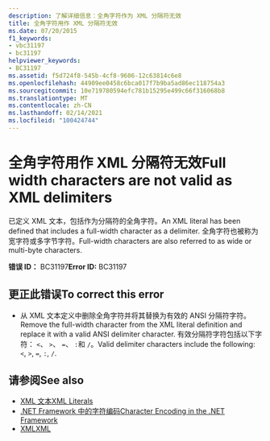 ```yaml
---
description: 了解详细信息：全角字符作为 XML 分隔符无效
title: 全角字符用作 XML 分隔符无效
ms.date: 07/20/2015
f1_keywords:
- vbc31197
- bc31197
helpviewer_keywords:
- BC31197
ms.assetid: f5d724f8-545b-4cf8-9606-12c63814c6e8
ms.openlocfilehash: 44909ee0458c6bca017f7b9ba5ad86ec118754a3
ms.sourcegitcommit: 10e719780594efc781b15295e499c66f316068b8
ms.translationtype: MT
ms.contentlocale: zh-CN
ms.lasthandoff: 02/14/2021
ms.locfileid: "100424744"
---
```

# <a name="full-width-characters-are-not-valid-as-xml-delimiters"></a><span data-ttu-id="8bac5-103">全角字符用作 XML 分隔符无效</span><span class="sxs-lookup"><span data-stu-id="8bac5-103">Full width characters are not valid as XML delimiters</span></span>

<span data-ttu-id="8bac5-104">已定义 XML 文本，包括作为分隔符的全角字符。</span><span class="sxs-lookup"><span data-stu-id="8bac5-104">An XML literal has been defined that includes a full-width character as a delimiter.</span></span> <span data-ttu-id="8bac5-105">全角字符也被称为宽字符或多字节字符。</span><span class="sxs-lookup"><span data-stu-id="8bac5-105">Full-width characters are also referred to as wide or multi-byte characters.</span></span>  
  
 <span data-ttu-id="8bac5-106">**错误 ID：** BC31197</span><span class="sxs-lookup"><span data-stu-id="8bac5-106">**Error ID:** BC31197</span></span>  
  
## <a name="to-correct-this-error"></a><span data-ttu-id="8bac5-107">更正此错误</span><span class="sxs-lookup"><span data-stu-id="8bac5-107">To correct this error</span></span>  
  
- <span data-ttu-id="8bac5-108">从 XML 文本定义中删除全角字符并将其替换为有效的 ANSI 分隔符字符。</span><span class="sxs-lookup"><span data-stu-id="8bac5-108">Remove the full-width character from the XML literal definition and replace it with a valid ANSI delimiter character.</span></span> <span data-ttu-id="8bac5-109">有效分隔符字符包括以下字符： `<`、 `>`、 `=`、 `:`和 `/`。</span><span class="sxs-lookup"><span data-stu-id="8bac5-109">Valid delimiter characters include the following: `<`, `>`, `=`, `:`, `/`.</span></span>  
  
## <a name="see-also"></a><span data-ttu-id="8bac5-110">请参阅</span><span class="sxs-lookup"><span data-stu-id="8bac5-110">See also</span></span>

- [<span data-ttu-id="8bac5-111">XML 文本</span><span class="sxs-lookup"><span data-stu-id="8bac5-111">XML Literals</span></span>](../language-reference/xml-literals/index.md)
- [<span data-ttu-id="8bac5-112">.NET Framework 中的字符编码</span><span class="sxs-lookup"><span data-stu-id="8bac5-112">Character Encoding in the .NET Framework</span></span>](../../standard/base-types/character-encoding.md)
- [<span data-ttu-id="8bac5-113">XML</span><span class="sxs-lookup"><span data-stu-id="8bac5-113">XML</span></span>](../programming-guide/language-features/xml/index.md)
